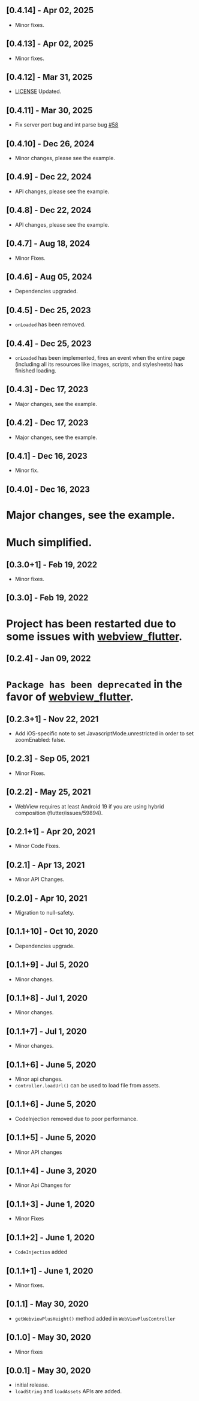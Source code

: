 ## [0.4.14] - Apr 02, 2025
* Minor fixes.

## [0.4.13] - Apr 02, 2025
* Minor fixes.

## [0.4.12] - Mar 31, 2025
* [LICENSE](https://github.com/Shahxad-Akram/webview_flutter_plus/blob/master/LICENSE) Updated.

## [0.4.11] - Mar 30, 2025
* Fix server port bug and int parse bug [#58](https://github.com/Shahxad-Akram/webview_flutter_plus/pull/58)

## [0.4.10] - Dec 26, 2024
* Minor changes, please see the example.

## [0.4.9] - Dec 22, 2024
* API changes, please see the example.

## [0.4.8] - Dec 22, 2024
* API changes, please see the example.

## [0.4.7] - Aug 18, 2024
* Minor Fixes.

## [0.4.6] - Aug 05, 2024
* Dependencies upgraded.

## [0.4.5] - Dec 25, 2023
* `onLoaded` has been removed.

## [0.4.4] - Dec 25, 2023
* `onLoaded` has been implemented, fires an event when the entire page (including all its resources like images, scripts, and stylesheets) has finished loading.

## [0.4.3] - Dec 17, 2023
* Major changes, see the example.

## [0.4.2] - Dec 17, 2023
* Major changes, see the example.

## [0.4.1] - Dec 16, 2023
* Minor fix.

## [0.4.0] - Dec 16, 2023
# Major changes, see the example.
# Much simplified.

## [0.3.0+1] - Feb 19, 2022
* Minor fixes.

## [0.3.0] - Feb 19, 2022
# Project has been restarted due to some issues with [webview_flutter](https://pub.dartlang.org/packages/webview_flutter).

## [0.2.4] - Jan 09, 2022
# `Package has been deprecated` in the favor of [webview_flutter](https://pub.dartlang.org/packages/webview_flutter).

## [0.2.3+1] - Nov 22, 2021
* Add iOS-specific note to set JavascriptMode.unrestricted in order to set zoomEnabled: false.

## [0.2.3] - Sep 05, 2021
* Minor Fixes.

## [0.2.2] - May 25, 2021
* WebView requires at least Android 19 if you are using hybrid composition (flutter/issues/59894).

## [0.2.1+1] - Apr 20, 2021
* Minor Code Fixes.

## [0.2.1] - Apr 13, 2021
* Minor API Changes.

## [0.2.0] - Apr 10, 2021
* Migration to null-safety.

## [0.1.1+10] - Oct 10, 2020
* Dependencies upgrade.

## [0.1.1+9] - Jul 5, 2020
* Minor changes.

## [0.1.1+8] - Jul 1, 2020
* Minor changes.

## [0.1.1+7] - Jul 1, 2020
* Minor changes.

## [0.1.1+6] - June 5, 2020
* Minor api changes.
* `controller.loadUrl()` can be used to load file from assets.

## [0.1.1+6] - June 5, 2020
* CodeInjection removed due to poor performance.

## [0.1.1+5] - June 5, 2020
* Minor API changes

## [0.1.1+4] - June 3, 2020
* Minor Api Changes for 

## [0.1.1+3] - June 1, 2020
* Minor Fixes

## [0.1.1+2] - June 1, 2020
* `CodeInjection` added

## [0.1.1+1] - June 1, 2020
* Minor fixes.

## [0.1.1] - May 30, 2020
* `getWebviewPlusHeight()` method added in `WebViewPlusController`

## [0.1.0] - May 30, 2020
* Minor fixes

## [0.0.1] - May 30, 2020

* initial release.
* `loadString` and `loadAssets` APIs are added.
